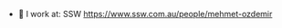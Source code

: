 <!--
**ozdemir-mehmet/ozdemir-mehmet** is a ✨ _special_ ✨ repository because its `README.md` (this file) appears on your GitHub profile.

Here are some ideas to get you started:
-->
- 🏢 I work at: SSW https://www.ssw.com.au/people/mehmet-ozdemir

<!--
![Mehmet's github stats](https://github-readme-stats.vercel.app/api?username=ozdemir-mehmet&theme=light)


- 🤔 I’m looking for help with ...
- 🌱 I’m currently learning ... 
- 💬 Ask me about ...
- 😄 Pronouns: ...
- ⚡ Fun fact: ...
-->
